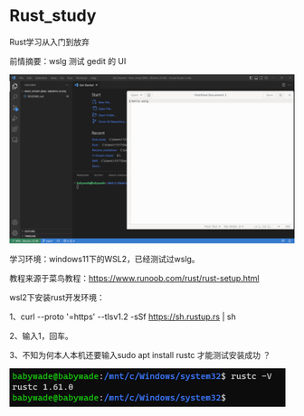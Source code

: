 # Rust_study

Rust学习从入门到放弃

前情摘要：wslg 测试 gedit 的 UI

![1675229992666](image/README/1675229992666.png)

学习环境：windows11下的WSL2，已经测试过wslg。

教程来源于菜鸟教程：https://www.runoob.com/rust/rust-setup.html

wsl2下安装rust开发环境：

1、curl --proto '=https' --tlsv1.2 -sSf https://sh.rustup.rs | sh

2、输入1，回车。

3、不知为何本人本机还要输入sudo apt install rustc 才能测试安装成功 ？

![1675230517756](image/README/1675230517756.png)
